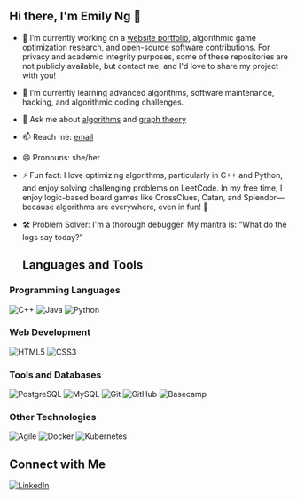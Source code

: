 ## Hi there, I'm Emily Ng 👋

<!--
**emilylienhuang/emilylienhuang** is a ✨ _special_ ✨ repository because its `README.md` (this file) appears on your GitHub profile.

Here are some ideas to get you started:

- 🔭 I’m currently working on a website portfolio, a big data mining ML project, and a budgeting application.
- 🌱 I’m currently learning AI/ML models and JavaScript and JQuery
- 👯 I’m looking to collaborate on ...
- 🤔 I’m looking for help with ...
- 💬 Ask me about ...
- 📫 How to reach me: ...
- 😄 Pronouns: she/her
- ⚡ Fun fact: ...
-->
- 🔭 I’m currently working on a [website portfolio](https://github.com/emilylienhuang/WebsitePortfolio), algorithmic game optimization research, and open-source software contributions. For privacy and academic integrity purposes, some of these repositories are not publicly available, but contact me, and I'd love to share my project with you!
- 🌱 I’m currently learning advanced algorithms, software maintenance, hacking, and algorithmic coding challenges.
- 💬 Ask me about [algorithms](https://github.com/emilylienhuang/AlgorithmExplorationsPartOne) and [graph theory](https://github.com/emilylienhuang/GroupThink)
- 📫 Reach me: [email](mailto:eng@uccs.edu)
- 😄 Pronouns: she/her
- ⚡ Fun fact: I love optimizing algorithms, particularly in C++ and Python, and enjoy solving challenging problems on LeetCode. In my free time, I enjoy logic-based board games like CrossClues, Catan, and Splendor—because algorithms are everywhere, even in fun! 🎲
- 🛠️ Problem Solver: I'm a thorough debugger. My mantra is: “What do the logs say today?”

  ## Languages and Tools

### Programming Languages
<p align="left">
  <img src="https://img.shields.io/badge/C++-00599C?style=for-the-badge&logo=cplusplus&logoColor=white" alt="C++" />
  <img src="https://img.shields.io/badge/Java-007396?style=for-the-badge&logo=java&logoColor=white" alt="Java" />
  <img src="https://img.shields.io/badge/Python-3776AB?style=for-the-badge&logo=python&logoColor=white" alt="Python" />
</p>

### Web Development
<p align="left">
  <img src="https://img.shields.io/badge/HTML5-E34F26?style=for-the-badge&logo=html5&logoColor=white" alt="HTML5" />
  <img src="https://img.shields.io/badge/CSS3-1572B6?style=for-the-badge&logo=css3&logoColor=white" alt="CSS3" />
</p>

### Tools and Databases
<p align="left">
  <img src="https://img.shields.io/badge/PostgreSQL-4169E1?style=for-the-badge&logo=postgresql&logoColor=white" alt="PostgreSQL" />
  <img src="https://img.shields.io/badge/MySQL-4479A1?style=for-the-badge&logo=mysql&logoColor=white" alt="MySQL" />
  <img src="https://img.shields.io/badge/Git-F05032?style=for-the-badge&logo=git&logoColor=white" alt="Git" />
  <img src="https://img.shields.io/badge/GitHub-181717?style=for-the-badge&logo=github&logoColor=white" alt="GitHub" />
  <img src="https://img.shields.io/badge/Basecamp-98C1D9?style=for-the-badge&logo=basecamp&logoColor=black" alt="Basecamp" />
</p>

### Other Technologies
<p align="left">
  <img src="https://img.shields.io/badge/Agile-3178C6?style=for-the-badge&logo=scrum&logoColor=white" alt="Agile" />
  <img src="https://img.shields.io/badge/Docker-2496ED?style=for-the-badge&logo=docker&logoColor=white" alt="Docker" />
  <img src="https://img.shields.io/badge/Kubernetes-326CE5?style=for-the-badge&logo=kubernetes&logoColor=white" alt="Kubernetes" />
</p>

## Connect with Me

[![LinkedIn](https://img.shields.io/badge/LinkedIn-0A66C2?style=for-the-badge&logo=linkedin&logoColor=white)](https://www.linkedin.com/in/emily-ng-ung-020524135/)
